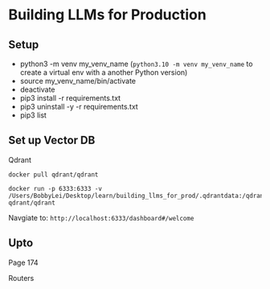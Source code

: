 # Building LLMs for Production

## Setup
* python3 -m venv my_venv_name (`python3.10 -m venv my_venv_name` to create a virtual env with a another Python version)
* source my_venv_name/bin/activate
* deactivate
* pip3 install -r requirements.txt
* pip3 uninstall -y -r requirements.txt
* pip3 list

## Set up Vector DB
Qdrant
```
docker pull qdrant/qdrant

docker run -p 6333:6333 -v /Users/BobbyLei/Desktop/learn/building_llms_for_prod/.qdrantdata:/qdrant/storage qdrant/qdrant
```

Navgiate to: `http://localhost:6333/dashboard#/welcome`

## Upto
Page 174

Routers
